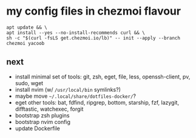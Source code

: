 # my config files in chezmoi flavour

```shell
apt update && \
apt install --yes --no-install-recommends curl && \
sh -c "$(curl -fsLS get.chezmoi.io/lb)" -- init --apply --branch chezmoi yacoob
```

## next

- install minimal set of tools: git, zsh, eget, file, less, openssh-client, pv, sudo, wget
- install nvim (w/ `/usr/local/bin` symlinks?)
- maybe move `~/.local/share/dotfiles-docker/`?
- eget other tools: bat, fdfind, ripgrep, bottom, starship, fzf, lazygit, difftastic, watchexec, forgit
- bootstrap zsh plugins
- bootstrap nvim config
- update Dockerfile
